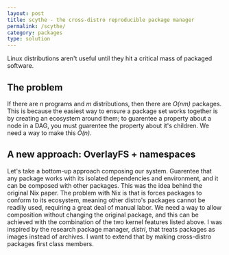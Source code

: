 ```yaml
---
layout: post
title: scythe - the cross-distro reproducible package manager
permalink: /scythe/
category: packages
type: solution
---
```


Linux distributions aren't useful until they hit a critical mass of packaged software. 

## The problem
If there are *n* programs and *m* distributions, then there are *O(nm)* packages. This is because the easiest way to ensure a package set works together is by creating an ecosystem around them; to guarentee a property about a node in a DAG, you must guarentee the property about it's children. We need a way to make this *O(n)*.

## A new approach: OverlayFS + namespaces
Let's take a bottom-up approach composing our system. Guarentee that any package works with its isolated dependencies and environment, and it can be composed with other packages. This was the idea behind the original Nix paper. The problem with Nix is that is forces packages to conform to its ecosystem, meaning other distro's packages cannot be readily used, requiring a great deal of manual labor. We need a way to allow composition without changing the original package, and this can be achieved with the combination of the two kernel features listed above. I was inspired by the research package manager, *distri*, that treats packages as images instead of archives. I want to extend that by making cross-distro packages first class members.
